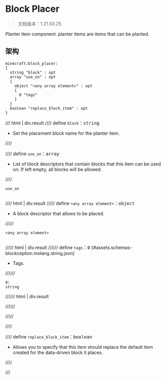 # Block Placer

> 文档版本：1.21.50.25

Planter item component. planter items are items that can be planted.

## 架构

```mcschema
minecraft:block_placer:
{
  string "block" : opt
  array "use_on" : opt
  {
    object "<any array element>" : opt
    {
      0 "tags"
    }
  }
  boolean "replace_block_item" : opt
}

```

/// html | div.result
//// define
`block`：<samp>string</samp>

- Set the placement block name for the planter item.


////


//// define
`use_on`：<samp>array</samp>

- List of block descriptors that contain blocks that this item can be used on. If left empty, all blocks will be allowed.


////

<div class="language-text highlight"><span class="filename"><code>use_on</code></span><pre id="__code_1"><span></span></pre></div>

//// html | div.result
///// define
`<any array element>`：<samp>object</samp>

- A block descriptor that allows to be placed.


/////

<div class="language-text highlight"><span class="filename"><code>&lt;any array element&gt;</code></span><pre id="__code_1"><span></span></pre></div>

///// html | div.result
////// define
`tags`：<samp>0</samp> {#assets.schemas-blockception.molang.string.json}

- Tags.


//////

```mcschema
0:
string

```

////// html | div.result

//////



/////


////


//// define
`replace_block_item`：<samp>boolean</samp>

- Allows you to specify that this item should replace the default item created for the data-driven block it places.


////


///

